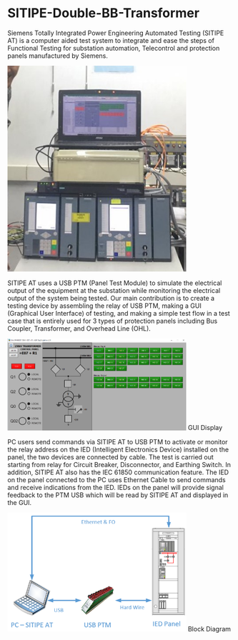 # SITIPE-Double-BB-Transformer
Siemens Totally Integrated Power Engineering Automated Testing (SITIPE AT) is a computer aided test system to integrate and ease the steps of Functional Testing for substation automation, Telecontrol and protection panels manufactured by Siemens. 

<img width=400 src=https://github.com/rifkirdhani11/SITIPE-Double-BB-Transformer/blob/master/1.jpg>

SITIPE AT uses a USB PTM (Panel Test Module) to simulate the electrical output of the equipment at the substation while monitoring the electrical output of the system being tested. Our main contribution is to create a testing device by assembling the relay of USB PTM, making a GUI (Graphical User Interface) of testing, and making a simple test flow in a test case that is entirely used for 3 types of protection panels including Bus Coupler, Transformer, and Overhead Line (OHL).

<img width=400 src=https://github.com/rifkirdhani11/SITIPE-Double-BB-Transformer/blob/master/4.png>
GUI Display

PC users send commands via SITIPE AT to USB PTM to activate or monitor the relay address on the IED (Intelligent Electronics Device) installed on the panel, the two devices are connected by cable. The test is carried out starting from relay for Circuit Breaker, Disconnector, and Earthing Switch. In addition, SITIPE AT also has the IEC 61850 communication feature. The IED on the panel connected to the PC uses Ethernet Cable to send commands and receive indications from the IED. IEDs on the panel will provide signal feedback to the PTM USB which will be read by SITIPE AT and displayed in the GUI.

<img width=400 src=https://github.com/rifkirdhani11/SITIPE-Double-BB-Transformer/blob/master/2.png>
Block Diagram
